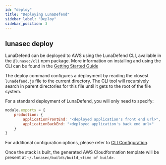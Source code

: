 ```yaml
---
id: "deploy"
title: "Deploying LunaDefend"
sidebar_label: "Deploy"
sidebar_position: 3
---
```

<!--
  ~ Copyright by LunaSec (owned by Refinery Labs, Inc)
  ~
  ~ Licensed under the Creative Commons Attribution-ShareAlike 4.0 International
  ~ (the "License"); you may not use this file except in compliance with the
  ~ License. You may obtain a copy of the License at
  ~
  ~ https://creativecommons.org/licenses/by-sa/4.0/legalcode
  ~
  ~ See the License for the specific language governing permissions and
  ~ limitations under the License.
  ~
-->

## lunasec deploy

LunaDefend can be deployed to AWS using the LunaDefend CLI, available in the `@lunasec/cli` npm package.  More information on installing and using the CLI can be 
found in the [Getting Started Guide](/pages/lunadefend/getting-started/dedicated-tokenizer/introduction)

The deploy command configures a deployment by reading the closest `lunadefend.js` file to the current directory. The CLI tool will
recursively search in parent directories for this file until it gets to the root of the file system.

For a standard deployment of LunaDefend, you will only need to specify:
```js
module.exports = {
    production: {
        applicationFrontEnd: "<deployed application's front end url>",
        applicationBackEnd: "<deployed application's back end url>"
    }
}
```

For additional configuration options, please refer to [CLI Configuration](/pages/lunadefend/cli-config/interfaces/DeploymentConfigOptions).

Once the stack is built, the generated AWS Cloudformation template will be present at `~/.lunasec/builds/build_<time of build>`.
